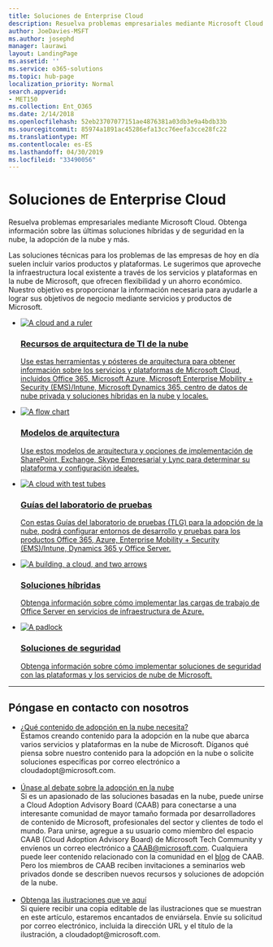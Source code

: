 ```yaml
---
title: Soluciones de Enterprise Cloud
description: Resuelva problemas empresariales mediante Microsoft Cloud. Obtenga información sobre las últimas soluciones híbridas y de seguridad en la nube, la adopción de la nube y más.
author: JoeDavies-MSFT
ms.author: josephd
manager: laurawi
layout: LandingPage
ms.assetid: ''
ms.service: o365-solutions
ms.topic: hub-page
localization_priority: Normal
search.appverid:
- MET150
ms.collection: Ent_O365
ms.date: 2/14/2018
ms.openlocfilehash: 52eb23707077151ae4876381a03db3e9a4bdb33b
ms.sourcegitcommit: 85974a1891ac45286efa13cc76eefa3cce28fc22
ms.translationtype: MT
ms.contentlocale: es-ES
ms.lasthandoff: 04/30/2019
ms.locfileid: "33490056"
---
```

<h1>Soluciones de Enterprise Cloud</h1>
<p>Resuelva problemas empresariales mediante Microsoft Cloud. Obtenga información sobre las últimas soluciones híbridas y de seguridad en la nube, la adopción de la nube y más.</p>
<p>Las soluciones técnicas para los problemas de las empresas de hoy en día suelen incluir varios productos y plataformas. Le sugerimos que aproveche la infraestructura local existente a través de los servicios y plataformas en la nube de Microsoft, que ofrecen flexibilidad y un ahorro económico. Nuestro objetivo es proporcionar la información necesaria para ayudarle a lograr sus objetivos de negocio mediante servicios y productos de Microsoft.</p>
<ul class="cardsF panelContent">
    <li>
        <a href="/office365/enterprise/microsoft-cloud-it-architecture-resources">
        <div class="cardSize">
            <div class="cardPadding">
                <div class="card">
                    <div class="cardImageOuter">
                        <div class="cardImage">
                            <img src="https://docs.microsoft.com/en-us/office/media/icons/cloud-architecture2.svg" alt="A cloud and a ruler" />
                        </div>
                    </div>
                    <div class="cardText">
                        <h3>Recursos de arquitectura de TI de la nube</h3>
                <p>Use estas herramientas y pósteres de arquitectura para obtener información sobre los servicios y plataformas de Microsoft Cloud, incluidos Office 365, Microsoft Azure, Microsoft Enterprise Mobility + Security (EMS)/Intune, Microsoft Dynamics 365, centro de datos de nube privada y soluciones híbridas en la nube y locales.</p>
                    </div>
                </div>
            </div>
        </div>
        </a>
    </li> 
    <li>
        <a href="/office365/enterprise/architectural-models-for-sharepoint-exchange-skype-for-business-and-lync">
        <div class="cardSize">
            <div class="cardPadding">
                <div class="card">
                    <div class="cardImageOuter">
                        <div class="cardImage">
                            <img src="https://docs.microsoft.com/en-us/office/media/icons/process-flow.svg" alt="A flow chart" />
                        </div>
                    </div>
                    <div class="cardText">
                        <h3>Modelos de arquitectura</h3>
                <p>Use estos modelos de arquitectura y opciones de implementación de SharePoint, Exchange, Skype Empresarial y Lync para determinar su plataforma y configuración ideales.</p>
                    </div>
                </div>
            </div>
        </div>
        </a>
    </li>
    <li>
        <a href="/office365/enterprise/cloud-adoption-test-lab-guides-tlgs">
        <div class="cardSize">
            <div class="cardPadding">
                <div class="card">
                    <div class="cardImageOuter">
                        <div class="cardImage">
                            <img src="https://docs.microsoft.com/en-us/office/media/icons/cloud-devtest.svg" alt="A cloud with test tubes" />
                        </div>
                    </div>
                    <div class="cardText">
                        <h3>Guías del laboratorio de pruebas</h3>
                <p>Con estas Guías del laboratorio de pruebas (TLG) para la adopción de la nube, podrá configurar entornos de desarrollo y pruebas para los productos Office 365, Azure, Enterprise Mobility + Security (EMS)/Intune, Dynamics 365 y Office Server.</p>
                    </div>
                </div>
            </div>
        </div>
        </a>
    </li>
    <li>
        <a href="/office365/enterprise/hybrid-solutions">
        <div class="cardSize">
            <div class="cardPadding">
                <div class="card">
                    <div class="cardImageOuter">
                        <div class="cardImage">
                            <img src="https://docs.microsoft.com/en-us/office/media/icons/hybrid.svg" alt="A building, a cloud, and two arrows" />
                        </div>
                    </div>
                    <div class="cardText">
                        <h3>Soluciones híbridas</h3>
                <p>Obtenga información sobre cómo implementar las cargas de trabajo de Office Server en servicios de infraestructura de Azure.</p>
                    </div>
                </div>
            </div>
        </div>
        </a>
    </li>
    <li>
        <a href="/office365/enterprise/security-solutions">
        <div class="cardSize">
            <div class="cardPadding">
                <div class="card">
                    <div class="cardImageOuter">
                        <div class="cardImage">
                            <img src="https://docs.microsoft.com/en-us/office/media/icons/lock-protected.svg" alt="A padlock" />
                        </div>
                    </div>
                    <div class="cardText">
                        <h3>Soluciones de seguridad</h3>
                <p>Obtenga información sobre cómo implementar soluciones de seguridad con las plataformas y los servicios de nube de Microsoft.</p>
                    </div>
                </div>
            </div>
        </div>
        </a>
    </li>
</ul>

---

<h2>Póngase en contacto con nosotros</h2>
<ul>
    <li><a href="mailto:cloudadopt@microsoft.com?Subject=[Cloud%20Adoption%20Content%20Feedback]:%20">¿Qué contenido de adopción en la nube necesita?</a><br>Estamos creando contenido para la adopción en la nube que abarca varios servicios y plataformas en la nube de Microsoft. Díganos qué piensa sobre nuestro contenido para la adopción en la nube o solicite soluciones específicas por correo electrónico a cloudadopt@microsoft.com.</li><br>
    <li><a href="https://aka.ms/caab">Únase al debate sobre la adopción en la nube</a><br>Si es un apasionado de las soluciones basadas en la nube, puede unirse a Cloud Adoption Advisory Board (CAAB) para conectarse a una interesante comunidad de mayor tamaño formada por desarrolladores de contenido de Microsoft, profesionales del sector y clientes de todo el mundo. Para unirse, agregue a su usuario como miembro del espacio CAAB (Cloud Adoption Advisory Board) de Microsoft Tech Community y envíenos un correo electrónico a <a href="mailto:caab@microsoft.com?Subject=I%20just%20joined%20the%20Cloud%20Adoption%20Advisory%20Board!">CAAB@microsoft.com</a>. Cualquiera puede leer contenido relacionado con la comunidad en el <a href="https://blogs.technet.com/b/solutions_advisory_board/">blog</a> de CAAB. Pero los miembros de CAAB reciben invitaciones a seminarios web privados donde se describen nuevos recursos y soluciones de adopción de la nube.</li><br>
    <li><a href="mailto:cloudadopt@microsoft.com?subject=[Art%20Request]:%20">Obtenga las ilustraciones que ve aquí</a><br>Si quiere recibir una copia editable de las ilustraciones que se muestran en este artículo, estaremos encantados de enviársela. Envíe su solicitud por correo electrónico, incluida la dirección URL y el título de la ilustración, a cloudadopt@microsoft.com.</li>
</ul>